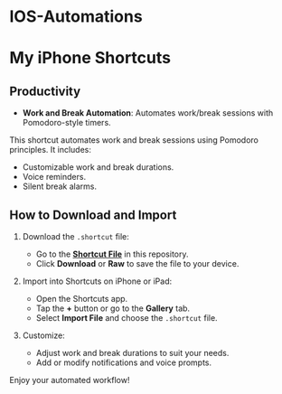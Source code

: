 # IOS-Automations

# My iPhone Shortcuts

## Productivity
- **Work and Break Automation**: Automates work/break sessions with Pomodoro-style timers.
   
This shortcut automates work and break sessions using Pomodoro principles. It includes:
- Customizable work and break durations.
- Voice reminders.
- Silent break alarms.

## How to Download and Import

1. Download the `.shortcut` file:
   - Go to the **[Shortcut File](./WorkAndBreak.shortcut)** in this repository.
   - Click **Download** or **Raw** to save the file to your device.

2. Import into Shortcuts on iPhone or iPad:
   - Open the Shortcuts app.
   - Tap the **+** button or go to the **Gallery** tab.
   - Select **Import File** and choose the `.shortcut` file.

3. Customize:
   - Adjust work and break durations to suit your needs.
   - Add or modify notifications and voice prompts.

Enjoy your automated workflow!

